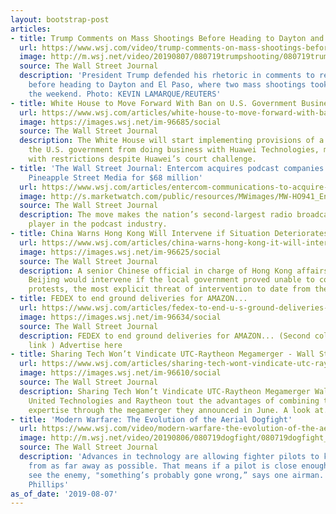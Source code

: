 ```yaml
---
layout: bootstrap-post
articles:
- title: Trump Comments on Mass Shootings Before Heading to Dayton and El Paso
  url: https://www.wsj.com/video/trump-comments-on-mass-shootings-before-heading-to-dayton-and-el-paso/3BE52302-73EC-448D-8C3D-AD7BEAF26E51.html
  image: http://m.wsj.net/video/20190807/080719trumpshooting/080719trumpshooting_1280x720.jpg
  source: The Wall Street Journal
  description: 'President Trump defended his rhetoric in comments to reporters Wednesday
    before heading to Dayton and El Paso, where two mass shootings took place over
    the weekend. Photo: KEVIN LAMARQUE/REUTERS'
- title: White House to Move Forward With Ban on U.S. Government Business With Huawei
  url: https://www.wsj.com/articles/white-house-to-move-forward-with-ban-on-u-s-government-business-with-huawei-11565191134
  image: https://images.wsj.net/im-96685/social
  source: The Wall Street Journal
  description: The White House will start implementing provisions of a law that bans
    the U.S. government from doing business with Huawei Technologies, moving ahead
    with restrictions despite Huawei’s court challenge.
- title: 'The Wall Street Journal: Entercom acquires podcast companies Cadence13 and
    Pineapple Street Media for $68 million'
  url: https://www.wsj.com/articles/entercom-communications-to-acquire-two-podcast-companies-11565172120
  image: http://s.marketwatch.com/public/resources/MWimages/MW-HO941_Enterc_ZG_20190807093011.jpg
  source: The Wall Street Journal
  description: The move makes the nation’s second-largest radio broadcaster a strong
    player in the podcast industry.
- title: China Warns Hong Kong Will Intervene if Situation Deteriorates...
  url: https://www.wsj.com/articles/china-warns-hong-kong-it-will-intervene-if-situation-deteriorates-11565182342
  image: https://images.wsj.net/im-96625/social
  source: The Wall Street Journal
  description: A senior Chinese official in charge of Hong Kong affairs warned that
    Beijing would intervene if the local government proved unable to contain the violent
    protests, the most explicit threat of intervention to date from the central government.
- title: FEDEX to end ground deliveries for AMAZON...
  url: https://www.wsj.com/articles/fedex-to-end-u-s-ground-deliveries-for-amazon-11565182535
  image: https://images.wsj.net/im-96634/social
  source: The Wall Street Journal
  description: FEDEX to end ground deliveries for AMAZON... (Second column, 5th story,
    link ) Advertise here
- title: Sharing Tech Won’t Vindicate UTC-Raytheon Megamerger - Wall Street Journal
  url: https://www.wsj.com/articles/sharing-tech-wont-vindicate-utc-raytheon-megamerger-11565175884
  image: https://images.wsj.net/im-96610/social
  source: The Wall Street Journal
  description: Sharing Tech Won’t Vindicate UTC-Raytheon Megamerger Wall Street Journal
    United Technologies and Raytheon tout the advantages of combining their technological
    expertise through the megamerger they announced in June. A look at...
- title: 'Modern Warfare: The Evolution of the Aerial Dogfight'
  url: https://www.wsj.com/video/modern-warfare-the-evolution-of-the-aerial-dogfight/DB02A933-F7FE-4BF8-9AE6-D73473BC3FCF.html
  image: http://m.wsj.net/video/20190806/080719dogfight/080719dogfight_1280x720.jpg
  source: The Wall Street Journal
  description: 'Advances in technology are allowing fighter pilots to kill each other
    from as far away as possible. That means if a pilot is close enough to actually
    see the enemy, "something’s probably gone wrong,” says one airman. Photo: Michael
    Phillips'
as_of_date: '2019-08-07'
---
```


